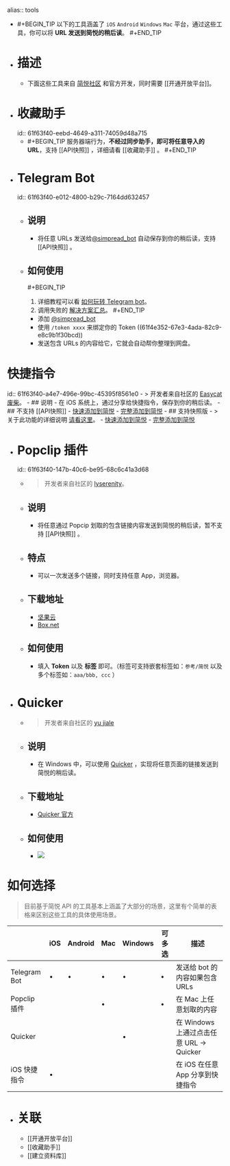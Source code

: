 alias:: tools

- #+BEGIN_TIP
  以下的工具涵盖了 `iOS` `Android` `Windows` `Mac` 平台，通过这些工具，你可以将 **URL 发送到简悦的稍后读**。
  #+END_TIP
- # 描述
	- 下面这些工具来自 [简悦社区](https://t.me/simpreadgroup) 和官方开发，同时需要 [[开通开放平台]]。
- # 收藏助手
  id:: 61f63f40-eebd-4649-a311-74059d48a715
	- #+BEGIN_TIP
	    服务器端行为，**不经过同步助手，即可将任意导入的 URL**，支持 [[API快照]] ，详细请看 [[收藏助手]] 。
	  #+END_TIP
- # Telegram Bot
  id:: 61f63f40-e012-4800-b29c-7164dd632457
	- ## 说明
		- 将任意 URLs 发送给[@simpread_bot](https://t.me/simpread_bot) 自动保存到你的稍后读，支持 [[API快照]] 。
	- ## 如何使用
	  
	  #+BEGIN_TIP
	  1. 详细教程可以看 [如何玩转 Telegram bot](https://github.com/Kenshin/simpread/discussions/2792)。
	  2. 调用失败的 [解决方案汇总](https://github.com/Kenshin/simpread/discussions/2919)。
	  #+END_TIP
		- 添加 [@simpread_bot](https://t.me/simpread_bot)
		- 使用 `/token xxxx` 来绑定你的 Token ((61f4e352-67e3-4ada-82c9-e8c9b1f30bcd))
		- 发送包含 URLs 的内容给它，它就会自动帮你整理到网盘。
# 快捷指令
id:: 61f63f40-a4e7-496e-99bc-45395f8561e0
	- > 开发者来自社区的 [Easycat 废柴](https://t.me/Orz_3_s_father)。
	- ## 说明
		- 在 iOS 系统上，通过分享给快捷指令，保存到你的稍后读。
	- ## 不支持 [[API快照]]
		- [快速添加到简悦](https://www.icloud.com/shortcuts/0ffc62f9bf7c419ab1e769ab89a10fde)
		- [完整添加到简悦](https://www.icloud.com/shortcuts/5362ad74759f4e5fae5f48e3ec92a5f8)
	- ## 支持快照版
		- > 关于此功能的详细说明 [请看这里](https://zhuanlan.zhihu.com/p/504650351)。
		- [快速添加到简悦](https://www.icloud.com/shortcuts/10bafe20900b4740ab7721aad0c56258)
		- [完整添加到简悦](https://www.icloud.com/shortcuts/b69cf018e84b4e1da19d523ff771c584)
- # Popclip 插件
  id:: 61f63f40-147b-40c6-be95-68c6c41a3d68
	- > 开发者来自社区的 [lyserenity](https://t.me/lyserenity)。
	- ## 说明
		- 将任意通过 Popcip 划取的包含链接内容发送到简悦的稍后读，暂不支持  [[API快照]] 。
	- ## 特点
		- 可以一次发送多个链接，同时支持任意 App，浏览器。
	- ## 下载地址
		- [坚果云](https://www.jianguoyun.com/p/DQKs_lwQwobGBxjXzdUD)
		- [Box.net](https://app.box.com/s/cahedmamrebo8xwgmtf6dwhtqrpmbq2d)
	- ## 如何使用
		- 填入 **Token** 以及 **标签** 即可。（标签可支持嵌套标签如：`参考/简悦` 以及多个标签如：`aaa/bbb, ccc` ）
- # Quicker
	- > 开发者来自社区的 [yu jiale](https://t.me/Joel2561)
	- ## 说明
		- 在 Windows 中，可以使用 [Quicker](https://getquicker.net/) ，实现将任意页面的链接发送到简悦的稍后读。
	- ## 下载地址
		- [Quicker 官方](https://getquicker.net/Sharedaction?code=6bdc2ec2-026d-44d2-c3a3-08d908802222)
	- ## 如何使用
		- ![](https://files.getquicker.net/_actionDemos/6bdc2ec2-026d-44d2-c3a3-08d908802222/10.gif)
# 如何选择

> 目前基于简悦 API 的工具基本上涵盖了大部分的场景，这里有个简单的表格来区别这些工具的具体使用场景。

|              | iOS  | Android | Mac  | Windows | 可多选 | 描述                                    |
| ------------ | ---- | ------- | ---- | ------- | ------ | --------------------------------------- |
| Telegram Bot | •    | •       | •    | •       | •      | 发送给 bot 的内容如果包含 URLs          |
| Popclip 插件 |      |         | •    |         | •      | 在 Mac 上任意划取的内容                 |
| Quicker      |      |         |      | •       |        | 在 Windows 上通过点击任意 URL → Quicker |
| iOS 快捷指令 | •    |         |      |         |        | 在 iOS 在任意 App 分享到快捷指令        |
- # 关联
	- [[开通开放平台]]
	- [[收藏助手]]
	- [[建立资料库]]